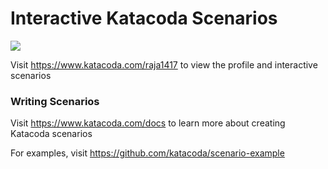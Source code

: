 # Interactive Katacoda Scenarios

[![](http://shields.katacoda.com/katacoda/raja1417/count.svg)](https://www.katacoda.com/raja1417 "Get your profile on Katacoda.com")

Visit https://www.katacoda.com/raja1417 to view the profile and interactive scenarios

### Writing Scenarios
Visit https://www.katacoda.com/docs to learn more about creating Katacoda scenarios

For examples, visit https://github.com/katacoda/scenario-example
